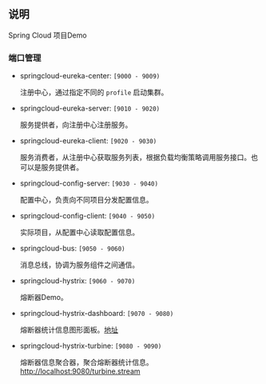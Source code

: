 ## 说明  

Spring Cloud 项目Demo

### 端口管理  

* springcloud-eureka-center: `[9000 - 9009)`

	注册中心，通过指定不同的 `profile` 启动集群。

* springcloud-eureka-server: `[9010 - 9020)`
	
	服务提供者，向注册中心注册服务。
* springcloud-eureka-client: `[9020 - 9030)`

	服务消费者，从注册中心获取服务列表，根据负载均衡策略调用服务接口。也可以是服务提供者。
* springcloud-config-server: `[9030 - 9040)`

	配置中心，负责向不同项目分发配置信息。

* springcloud-config-client: `[9040 - 9050)`

	实际项目，从配置中心读取配置信息。

* springcloud-bus: `[9050 - 9060)`

	消息总线，协调为服务组件之间通信。

* springcloud-hystrix: `[9060 - 9070)`

	熔断器Demo。

* springcloud-hystrix-dashboard: `[9070 - 9080)`

	熔断器统计信息图形面板。[地址](http://localhost:9070/hystrix)

* springcloud-hystrix-turbine: `[9080 - 9090)`

	熔断器信息聚合器，聚合熔断器统计信息。[http://localhost:9080/turbine.stream](http://localhost:9080/turbine.stream)